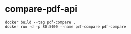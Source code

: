 # compare-pdf-api

```
docker build --tag pdf-compare .
docker run -d -p 80:5000 --name pdf-compare pdf-compare
```